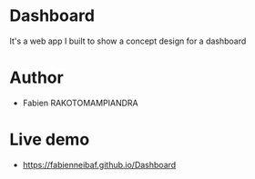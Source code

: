 # Dashboard
It's a web app I built to show a concept design for a dashboard
# Author
- Fabien RAKOTOMAMPIANDRA
# Live demo
- https://fabienneibaf.github.io/Dashboard

